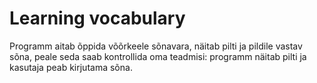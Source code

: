 # Learning vocabulary
 
Programm aitab õppida võõrkeele sõnavara, näitab pilti ja pildile vastav sõna, peale seda saab kontrollida oma teadmisi: programm näitab pilti ja kasutaja peab kirjutama sõna.
